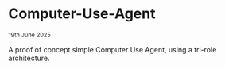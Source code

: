 # Computer-Use-Agent

<sup>19th June 2025</sup>

A proof of concept simple Computer Use Agent, using a tri-role architecture.
